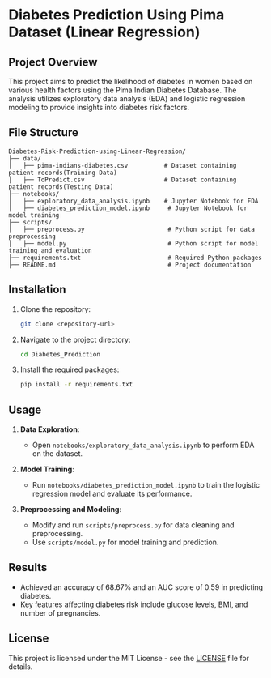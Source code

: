 # Diabetes Prediction Using Pima Dataset (Linear Regression)

## Project Overview

This project aims to predict the likelihood of diabetes in women based on various health factors using the Pima Indian Diabetes Database. The analysis utilizes exploratory data analysis (EDA) and logistic regression modeling to provide insights into diabetes risk factors.

## File Structure

```
Diabetes-Risk-Prediction-using-Linear-Regression/
├── data/
│   ├── pima-indians-diabetes.csv          # Dataset containing patient records(Training Data)
│   ├── ToPredict.csv                      # Dataset containing patient records(Testing Data)
├── notebooks/
│   ├── exploratory_data_analysis.ipynb    # Jupyter Notebook for EDA
│   ├── diabetes_prediction_model.ipynb     # Jupyter Notebook for model training
├── scripts/
│   ├── preprocess.py                       # Python script for data preprocessing
│   ├── model.py                            # Python script for model training and evaluation
├── requirements.txt                        # Required Python packages
├── README.md                               # Project documentation
```

## Installation

1. Clone the repository:
   ```bash
   git clone <repository-url>
   ```
2. Navigate to the project directory:
   ```bash
   cd Diabetes_Prediction
   ```
3. Install the required packages:
   ```bash
   pip install -r requirements.txt
   ```

## Usage

1. **Data Exploration**:
   - Open `notebooks/exploratory_data_analysis.ipynb` to perform EDA on the dataset.

2. **Model Training**:
   - Run `notebooks/diabetes_prediction_model.ipynb` to train the logistic regression model and evaluate its performance.

3. **Preprocessing and Modeling**:
   - Modify and run `scripts/preprocess.py` for data cleaning and preprocessing.
   - Use `scripts/model.py` for model training and prediction.

## Results

- Achieved an accuracy of 68.67% and an AUC score of 0.59 in predicting diabetes.
- Key features affecting diabetes risk include glucose levels, BMI, and number of pregnancies.

## License

This project is licensed under the MIT License - see the [LICENSE](LICENSE) file for details.
